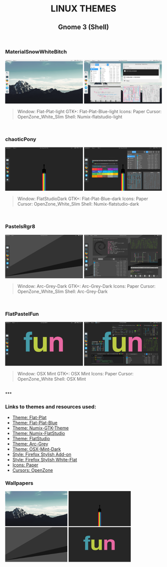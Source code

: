 <h1 style="text-align: center;">LINUX THEMES </h1>
<h2 style="text-align: center;">Gnome 3 (Shell) </h2>

<br />

<div style="float: clear;">
	<h3> MaterialSnowWhiteBitch </h3>
	<a href="https://raw.githubusercontent.com/rzro/linux-themes/master/screenshots/MaterialSnowWhiteBitch_Clean.png" target="_blank">
	<img src="screenshots/MaterialSnowWhiteBitch_Clean.png" width="250"></a>
	<a href="https://raw.githubusercontent.com/rzro/linux-themes/master/screenshots/MaterialSnowWhiteBitch_Dirty.png" target="_blank">
	<img src="screenshots/MaterialSnowWhiteBitch_Dirty.png" width="250"></a>
</div>

>	Window: Flat-Plat-light
	GTK+: Flat-Plat-Blue-light
	Icons: Paper
	Cursor: OpenZone_White_Slim
	Shell: Numix-flatstudio-light

<br />

<div style="float: clear;">
	<h3> chaoticPony </h3>
	<a href="https://raw.githubusercontent.com/rzro/linux-themes/master/screenshots/chaoticPony_Clean.png" target="_blank">
	<img src="screenshots/chaoticPony_Clean.png" width="250"></a>
	<a href="https://raw.githubusercontent.com/rzro/linux-themes/master/screenshots/chaoticPony_Dirty.png" target="_blank">
	<img src="screenshots/chaoticPony_Dirty.png" width="250"></a>
</div>

>	Window: FlatStudioDark
	GTK+: Flat-Plat-Blue-dark
	Icons: Paper
	Cursor: OpenZone_White_Slim
	Shell: Numix-flatstudio-dark

<br />

<div style="float: clear;">
	<h3> PastelsRgr8 </h3>
	<a href="https://raw.githubusercontent.com/rzro/linux-themes/master/screenshots/PastelsRgr8_Clean.png" target="_blank">
	<img src="screenshots/PastelsRgr8_Clean.png" width="250"></a>
	<a href="https://raw.githubusercontent.com/rzro/linux-themes/master/screenshots/PastelsRgr8_Dirty.png" target="_blank">
	<img src="screenshots/PastelsRgr8_Dirty.png" width="250"></a>
</div>

>	Window: Arc-Grey-Dark
	GTK+: Arc-Grey-Dark
	Icons: Paper
	Cursor: OpenZone_White_Slim
	Shell: Arc-Grey-Dark

<br />

<div style="float: clear;">
	<h3> FlatPastelFun </h3>
	<a href="https://raw.githubusercontent.com/rzro/linux-themes/master/screenshots/FlatPastelFun_Clean.png" target="_blank">
	<img src="screenshots/FlatPastelFun_Clean.png" width="250"></a>
	<a href="https://raw.githubusercontent.com/rzro/linux-themes/master/screenshots/FlatPastelFun_Dirty.png" target="_blank">
	<img src="screenshots/FlatPastelFun_Dirty.png" width="250"></a>
</div>

>	Window: OSX Mint
	GTK+: OSX Mint
	Icons: Paper
	Cursor: OpenZone_White
	Shell: OSX Mint

<br />
***

### Links to themes and resources used:

* [Theme: Flat-Plat](https://github.com/nana-4/Flat-Plat)
* [Theme: Flat-Plat-Blue](https://github.com/peterychuang/Flat-Plat-Blue)
* [Theme: Numix-GTK-Theme](https://github.com/numixproject/numix-gtk-theme)
* [Theme: Numix-FlatStudio](http://dirruk1.deviantart.com/art/Numix-flatstudio-gtk-3-12-3-14-and-3-16-theme-479126265)
* [Theme: FlatStudio](https://www.gnome-look.org/content/show.php/FlatStudio?content=154296)
* [Theme: Arc-Grey](https://github.com/eti0/arc-grey-theme)
* [Theme: OSX-Mint-Dark](https://www.gnome-look.org/p/1170721/)
* [Style: Firefox Stylish Add-on ](https://addons.mozilla.org/en-US/firefox/addon/stylish/)
* [Style: Firefox Stylish White-Flat ](https://github.com/rzro/linux-themes/blob/master/themes/Style_Stylish-White-Flat_Firefox.css)
* [Icons: Paper](https://snwh.org/paper)
* [Cursors: OpenZone](https://www.gnome-look.org/content/show.php/OpenZone?content=111343)

<div style="float: clear;">
	<h3> Wallpapers </h3>
	<a href="https://raw.githubusercontent.com/rzro/linux-themes/master/wallpapers/MaterialSnowWhiteBitch.jpg" target="_blank">
	<img src="wallpapers/MaterialSnowWhiteBitch.jpg" width="200"></a>
	<a href="https://raw.githubusercontent.com/rzro/linux-themes/master/wallpapers/chaoticPony.jpg" target="_blank">
	<img src="wallpapers/chaoticPony.jpg" width="200"></a>
	<a href="https://raw.githubusercontent.com/rzro/linux-themes/master/wallpapers/PastelsRgr8.png" target="_blank">
	<img src="wallpapers/PastelsRgr8.png" width="200"></a>
	<a href="https://raw.githubusercontent.com/rzro/linux-themes/master/wallpapers/FlatPastelFun.png" target="_blank">
	<img src="wallpapers/FlatPastelFun.png" width="200" height="112"></a>
</div>
